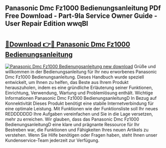 ## Panasonic Dmc Fz1000 Bedienungsanleitung PDf Free Download - Part-9la Service Owner Guide - User Repair Edition wwqBl

# <h2><a href="http://df044j.blite.top/?on=Panasonic+Dmc+Fz1000+Bedienungsanleitung">🔗Download 👉🔴 Panasonic Dmc Fz1000 Bedienungsanleitung</a></h2>

[![Panasonic Dmc Fz1000 Bedienungsanleitung new download](https://i.imgur.com/lujVjoI.png)](http://df044j.blite.top/?on=Panasonic+Dmc+Fz1000+Bedienungsanleitung)
Grüße und willkommen in der Bedienungsanleitung für Ihr neu erworbenes Panasonic Dmc Fz1000 Bedienungsanleitung. Dieses Handbuch wurde speziell entwickelt, um Ihnen zu helfen, das Beste aus Ihrem Produkt herauszuholen, indem es eine gründliche Erläuterung seiner Funktionen, Einrichtung, Verwendung, Wartung und Problemlösung enthält. Wichtige Informationen Panasonic Dmc Fz1000 BedienungsanleitungD In Bezug auf Konnektivität Dieses Produkt benötigt eine stabile Internetverbindung für eine optimale Leistung. Mit Funktionen wie der Funktionsliste soll Ihr neues REDDDDDDD Ihre Aufgaben vereinfachen und Sie in die Lage versetzen, mehr zu erreichen. Wir glauben, dass das Panasonic Dmc Fz1000 BedienungsanleitungD eine klare und prägnante Ressource für Ihr Bestreben war, die Funktionen und Fähigkeiten Ihres neuen Artikels zu verstehen. Wenn Sie Hilfe benötigen oder Fragen haben, steht Ihnen unser Kundenservice-Team jederzeit zur Verfügung.
